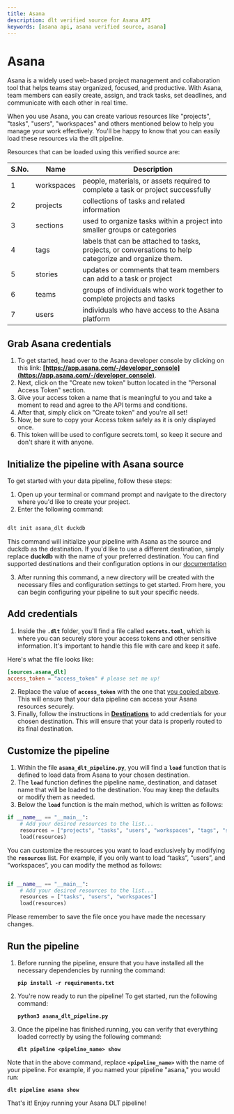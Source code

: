 ```yaml
---
title: Asana
description: dlt verified source for Asana API
keywords: [asana api, asana verified source, asana]
---
```


# Asana

Asana is a widely used web-based project management and collaboration tool that helps teams stay organized, focused, and productive. With Asana, team members can easily create, assign, and track tasks, set deadlines, and communicate with each other in real time.

When you use Asana, you can create various resources like "projects", "tasks", "users", "workspaces" and others mentioned below to help you manage your work effectively. You'll be happy to know that you can easily load these resources via the dlt pipeline.

Resources that can be loaded using this verified source are:

| S.No. | Name | Description |
| --- | --- | --- |
| 1 | workspaces | people, materials, or assets required to complete a task or project successfully |
| 2 | projects | collections of tasks and related information |
| 3 | sections | used to organize tasks within a project into smaller groups or categories |
| 4 | tags | labels that can be attached to tasks, projects, or conversations to help categorize and organize them. |
| 5 | stories | updates or comments that team members can add to a task or project |
| 6 | teams | groups of individuals who work together to complete projects and tasks |
| 7 | users | individuals who have access to the Asana platform |

## Grab Asana credentials

1. To get started, head over to the Asana developer console by clicking on this link: **[https://app.asana.com/-/developer_console](https://app.asana.com/-/developer_console)**.
2. Next,  click on the "Create new token" button located in the "Personal Access Token" section.
3. Give your access token a name that is meaningful to you and take a moment to read and agree to the API terms and conditions.
4. After that, simply click on "Create token" and you're all set!
5. Now, be sure to copy your Access token safely as it is only displayed once.
6. This token will be used to configure secrets.toml, so keep it secure and don't share it with anyone.

## Initialize the pipeline with Asana source

To get started with your data pipeline, follow these steps:

1. Open up your terminal or command prompt and navigate to the directory where you'd like to create your project.
2. Enter the following command:

```bash

dlt init asana_dlt duckdb
```

This command will initialize your pipeline with Asana as the source and duckdb as the destination. If you'd like to use a different destination, simply replace **duckdb** with the name of your preferred destination. You can find supported destinations and their configuration options in our [documentation](../destinations/)

3. After running this command, a new directory will be created with the necessary files and configuration settings to get started. From here, you can begin configuring your pipeline to suit your specific needs.

## Add credentials

1. Inside the **`.dlt`** folder, you'll find a file called **`secrets.toml`**, which is where you can securely store your access tokens and other sensitive information. It's important to handle this file with care and keep it safe.

Here's what the file looks like:

```toml
[sources.asana_dlt]
access_token = "access_token" # please set me up!
```

2. Replace the value of **`access_token`** with the one that [you copied above](asana.md#grab-asana-credentials). This will ensure that your data pipeline can access your Asana resources securely.
3. Finally, follow the instructions in **[Destinations](../destinations/)** to add credentials for your chosen destination. This will ensure that your data is properly routed to its final destination.

## Customize the pipeline

1. Within the file **`asana_dlt_pipeline.py`**, you will find a **`load`** function that is defined to load data from Asana to your chosen destination.
2. The **`load`** function defines the pipeline name, destination, and dataset name that will be loaded to the destination. You may keep the defaults or modify them as needed.
3. Below the **`load`** function is the main method, which is written as follows:

```python
if __name__ == "__main__":
    # Add your desired resources to the list...
    resources = ["projects", "tasks", "users", "workspaces", "tags", "stories", "sections", "teams"]
    load(resources)
```

You can customize the resources you want to load exclusively by modifying the **`resources`** list. For example, if you only want to load “tasks”, “users”, and “workspaces”, you can modify the method as follows:

```python

if __name__ == "__main__":
    # Add your desired resources to the list...
    resources = ["tasks", "users", "workspaces"]
    load(resources)
```

Please remember to save the file once you have made the necessary changes.

## Run the pipeline[](https://dlthub.com/docs/dlt-ecosystem/verified-sources/strapi#run-the-pipeline)

1. Before running the pipeline, ensure that you have installed all the necessary dependencies by running the command:

    **`pip install -r requirements.txt`**

2. You're now ready to run the pipeline! To get started, run the following command:

    **`python3 asana_dlt_pipeline.py`**

3. Once the pipeline has finished running, you can verify that everything loaded correctly by using the following command:

    **`dlt pipeline <pipeline_name> show`**


Note that in the above command, replace **`<pipeline_name>`** with the name of your pipeline. For example, if you named your pipeline "asana," you would run:

**`dlt pipeline asana show`**


That's it! Enjoy running your Asana DLT pipeline!
